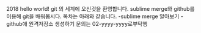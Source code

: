 2018 hello world!
git 의 세계에 오신것을 환영합니다.
sublime merge와 github를 이용해 git을 배워봅시다.
목차는 아래와 같습니다.
-sublime merge 알아보기
-github애 원격저장소 생성하기
문의는 02-yyyy-yyyy로부탁행
